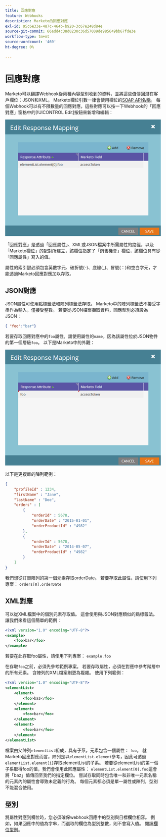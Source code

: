 ```yaml
---
title: 回應對應
feature: Webhooks
description: Marketo的回應對應
exl-id: 95c6e33e-487c-464b-b920-3c67e248d84e
source-git-commit: 66add4c38d0230c36d57009de985649bb67fde3e
workflow-type: tm+mt
source-wordcount: '460'
ht-degree: 0%

---
```


# 回應對應

Marketo可以翻譯Webhook從兩種內容型別收到的資料，並將這些值傳回潛在客戶欄位：JSON和XML。 Marketo欄位引數一律會使用欄位的[SOAP API名稱](../rest-api/fields.md)。 每個Webhook可以有不限數量的回應對應，這些對應可以按一下Webhook的「回應對應」窗格中的[!UICONTROL Edit]按鈕來新增和編輯：

![回應對應](assets/response-mapping.png)

「回應對應」是透過「回應屬性」、XML或JSON檔案中所需屬性的路徑，以及「Marketo欄位」的配對所建立，該欄位指定了「銷售機會」欄位，該欄位具有從「回應屬性」寫入的值。

屬性的索引鍵必須包含英數字元、破折號(-)、底線(_)、冒號(：)和空白字元，才能透過Marketo回應對應加以存取。

## JSON對應

JSON屬性可使用點標籤法和陣列標籤法存取。 Marketo中的陣列標籤法不接受字串作為輸入，僅接受整數。 若要從JSON檔案擷取資料，回應型別必須設為JSON：

```json
{ "foo":"bar"}
```

若要存取回應對應中的`foo`屬性，請使用屬性的`name`，因為該屬性位於JSON物件的第一個層級`foo`。 以下是Marketo中的外觀：

![回應對應](assets/json-resp.png)

以下是更複雜的陣列範例：

```json
{
    "profileId" : 1234,
    "firstName" : "Jane",
    "lastName" : "Doe",
    "orders" : [
        {
            "orderId" : 5678,
            "orderDate" : "2015-01-01",
            "orderProductId" : "4982"
        },
        {
            "orderId" : 5678,
            "orderDate" : "2014-05-07",
            "orderProductId" : "4982"
        }
    ]
}
```

我們想從訂單陣列的第一個元素存取orderDate。 若要存取此屬性，請使用下列專案： `orders[0].orderDate`

## XML對應

可以從XML檔案中的個別元素存取值。 這會使用與JSON對應類似的點標籤法。 讓我們來看這個簡單的範例：

```xml
<?xml version="1.0" encoding="UTF-8"?>
<example>
    <foo>bar</foo>
</example>
```

若要在此存取foo屬性，請使用下列專案： `example.foo`

在存取`foo`之前，必須先參考範例專案。 若要存取屬性，必須在對應中參考階層中的所有元素。 含陣列的XML檔案則更為複雜。 使用下列範例：

```xml
<?xml version="1.0" encoding="UTF-8"?>
<elementList>
    <element>
        <foo>baz</foo>
    </element>
    <element>
        <foo>bar</foo>
    </element>
    <element>
        <foo>bar</foo>
    </element>
</elementList>
```

檔案由父陣列`elementList`組成，具有子系，元素包含一個屬性： `foo`。 就Marketo回應對應而言，陣列是以`elementList.element`參考，因此可透過`elementList.element[i]`存取elementList的子系。 若要從elementList的第一個子系取得foo的值，我們會使用此回應屬性： `elementList.element[0].foo`這會將「baz」值傳回至我們的指定欄位。 嘗試存取同時包含唯一和非唯一元素名稱的元素內的屬性會導致未定義的行為。 每個元素都必須是單一屬性或陣列，型別不能混合使用。

## 型別

將屬性對應到欄位時，您必須確保webhook回應中的型別與目標欄位相容。 例如，如果回應中的值為字串，而選取的欄位為型別整數，則不會寫入值。 閱讀[欄位型別](../rest-api/field-types.md)。
